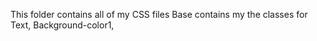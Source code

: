 This folder contains all of my CSS files
Base contains my the classes for Text, Background-color1, 
